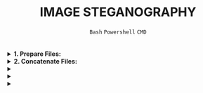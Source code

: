 <h1 align="center"><b>IMAGE STEGANOGRAPHY</b></h1>
<div align="center"><code>Bash</code> <code>Powershell</code> <code>CMD</code></div>

<!-- <br>

##  -->


<!-- <br>
<hr>
<h3><a href=>Notes</a></h3>
<hr> -->

<br>
<br>

<details>
<summary><b><a href=" "> </a>1. Prepare Files:</b></summary><br>

Ensure you have an image file (`pic.jpg`) and the text file (`hidden.txt`) ready in the same directory.

<br><p align="center">※※※※※※※※※※※※</p><br>
</details>


<details>
<summary><b><a href=" "></a>2. Concatenate Files:</b></summary><br>

- Open your terminal.
- Navigate to the directory containing the files.
- Use the following commands to concatenate the files in respective terminals:<br><br>
    - Using Windows Command Prompt (CMD):
    ```
    copy /b pic.jpg+hidden.txt new.jpg
    ```
    - Using Ubuntu Terminal:
    ```bash
    cat pic.jpg hidden.txt > new.jpg
    ```
    - Using PowerShell:
    ```powershell
    Get-Content pic.jpg, hidden.txt | Set-Content new.jpg
    ```


<br><p align="center">※※※※※※※※※※※※</p><br>
</details>


<details>
<summary><b><a href=" "> </a></b></summary><br>


<br><p align="center">※※※※※※※※※※※※</p><br>
</details>


<details>
<summary><b><a href=" "> </a></b></summary><br>


<br><p align="center">※※※※※※※※※※※※</p><br>
</details>


<details>
<summary><b><a href=" "> </a></b></summary><br>


<br><p align="center">※※※※※※※※※※※※</p><br>
</details>




